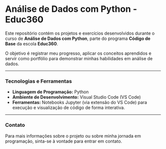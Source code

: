 # Análise de Dados com Python - Educ360

Este repositório contém os projetos e exercícios desenvolvidos durante o curso de **Análise de Dados com Python**, parte do programa **Código de Base** da escola **Educ360**.

O objetivo é registrar meu progresso, aplicar os conceitos aprendidos e servir como portfólio para demonstrar minhas habilidades em análise de dados.

---

### Tecnologias e Ferramentas

* **Linguagem de Programação:** Python
* **Ambiente de Desenvolvimento:** Visual Studio Code (VS Code)
* **Ferramentas:** Notebooks Jupyter (via extensão do VS Code) para execução e visualização de código de forma interativa.

---

### Contato

Para mais informações sobre o projeto ou sobre minha jornada em programação, sinta-se à vontade para entrar em contato.
